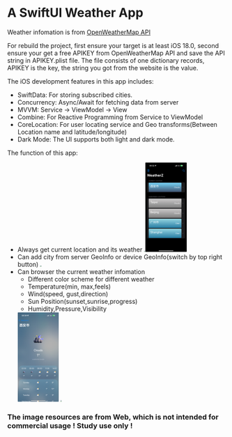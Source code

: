 # A SwiftUI Weather App

Weather infomation is from [OpenWeatherMap API](https://openweathermap.org/api)

For rebuild the project, first ensure your target is at least iOS 18.0, second ensure your get a free APIKEY from OpenWeatherMap API and save the API string in APIKEY.plist file. The file consists of one dictionary records, APIKEY is the key, the string you got from the website is the value.

The iOS development features in this app includes:

- SwiftData: For storing subscribed cities.
- Concurrency: Async/Await for fetching data from server
- MVVM: Service -> ViewModel -> View
- Combine: For Reactive Programming from Service to ViewModel
- CoreLocation: For user locating service and Geo transforms(Between Location name and latitude/longitude)
- Dark Mode: The UI supports both light and dark mode.

The function of this app:

- Always get current location and its weather
  <img src="https://github.com/Zhouyuankun/WeatherZ/blob/main/README.assets/permission.jpeg?raw=true" style="zoom:20%;" /><img src="https://github.com/Zhouyuankun/WeatherZ/blob/main/README.assets/main.jpeg?raw=true" style="zoom:20%;" />
- Can add city from server GeoInfo or device GeoInfo(switch by top right button)
  <img src="https://github.com/Zhouyuankun/WeatherZ/blob/main/README.assets/serach.jpeg?raw=true" style="zoom:20%;" />
- Can browser the current weather infomation
  - Different color scheme for different weather
  - Temperature(min, max,feels)
  - Wind(speed, gust,direction)
  - Sun Position(sunset,sunrise,progress)
  - Humidity,Pressure,Visibility
  <img src="https://github.com/Zhouyuankun/WeatherZ/blob/main/README.assets/weather1.jpeg?raw=true" style="zoom:20%;" />
  <img src="https://github.com/Zhouyuankun/WeatherZ/blob/main/README.assets/weather2.jpeg?raw=true" style="zoom:20%;" />
  
### The image resources are from Web, which is not intended for commercial usage ! Study use only !





